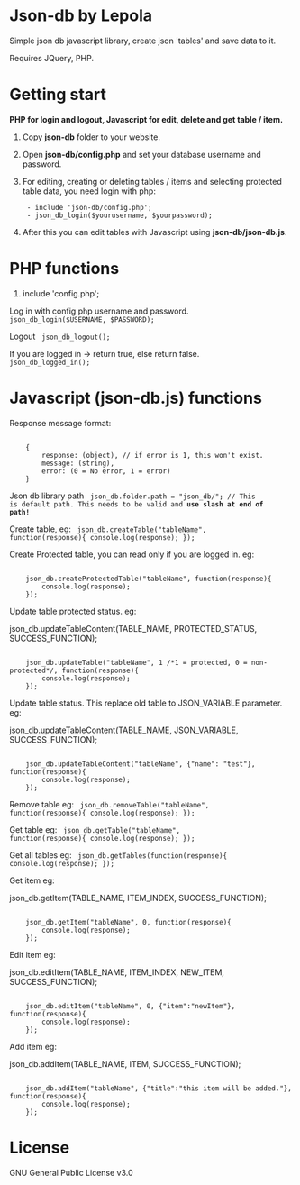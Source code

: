 # Json-db by Lepola

Simple json db javascript library, create json 'tables' and save data to it.

Requires JQuery, PHP.

# Getting start

<b>PHP for login and logout, Javascript for edit, delete and get table / item.</b>

1. Copy <b>json-db</b> folder to your website.

2. Open <b>json-db/config.php</b> and set your database username and password.

3. For editing, creating or deleting tables / items and selecting protected table data, you need login with php:
	
		- include 'json-db/config.php';
		- json_db_login($yourusername, $yourpassword);

4. After this you can edit tables with Javascript using <b>json-db/json-db.js</b>.


# PHP functions

1. include 'config.php';

Log in with config.php username and password.
<code>
	json_db_login($USERNAME, $PASSWORD);
</code>


Logout
<code>
	json_db_logout();
</code>


If you are logged in -> return true, else return false.
<code>
	json_db_logged_in();
</code>


# Javascript (json-db.js) functions


Response message format:

<code>
	{
		response: (object), // if error is 1, this won't exist.
		message: (string),
		error: (0 = No error, 1 = error)
	}
</code>



Json db library path
<code>
	json_db.folder.path = "json_db/"; // This is default path. This needs to be valid and <b>use slash at end of path!</b>
</code>

Create table, eg:
<code>
	json_db.createTable("tableName", function(response){
		console.log(response);
	});
</code>


Create Protected table, you can read only if you are logged in. eg:

<code>
	json_db.createProtectedTable("tableName", function(response){
		console.log(response);
	});
</code>


Update table protected status. eg:

json_db.updateTableContent(TABLE_NAME, PROTECTED_STATUS, SUCCESS_FUNCTION);

<code>
	json_db.updateTable("tableName", 1 /*1 = protected, 0 = non-protected*/, function(response){
		console.log(response);
	});
</code>


Update table status. This replace old table to JSON_VARIABLE parameter. eg:

json_db.updateTableContent(TABLE_NAME, JSON_VARIABLE, SUCCESS_FUNCTION);

<code>
	json_db.updateTableContent("tableName", {"name": "test"}, function(response){
		console.log(response);
	});
</code>


Remove table eg:
<code>
	json_db.removeTable("tableName", function(response){
		console.log(response);
	});
</code>


Get table eg:
<code>
	json_db.getTable("tableName", function(response){
		console.log(response);
	});
</code>


Get all tables eg:
<code>
	json_db.getTables(function(response){
		console.log(response);
	});
</code>


Get item eg:

json_db.getItem(TABLE_NAME, ITEM_INDEX, SUCCESS_FUNCTION);

<code>
	json_db.getItem("tableName", 0, function(response){
		console.log(response);
	});
</code>


Edit item eg:

json_db.editItem(TABLE_NAME, ITEM_INDEX, NEW_ITEM, SUCCESS_FUNCTION);

<code>
	json_db.editItem("tableName", 0, {"item":"newItem"}, function(response){
		console.log(response);
	});
</code>


Add item eg:

json_db.addItem(TABLE_NAME, ITEM, SUCCESS_FUNCTION);

<code>
	json_db.addItem("tableName", {"title":"this item will be added."}, function(response){
		console.log(response);
	});
</code>


# License

GNU General Public License v3.0